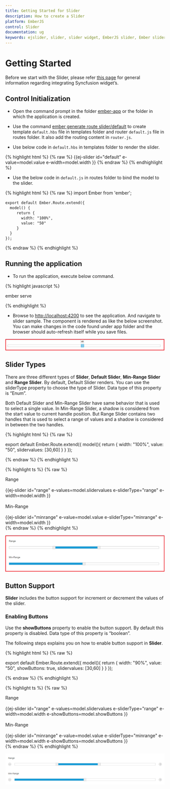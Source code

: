 ```yaml
---
title: Getting Started for Slider
description: How to create a Slider
platform: EmberJS
control: Slider
documentation: ug
keywords: ejslider, slider, slider widget, EmberJS slider, Ember slider
---
```

# Getting Started

Before we start with the Slider, please refer [this page](https://help.syncfusion.com/emberjs/overview) for general information regarding integrating Syncfusion widget’s.

## Control Initialization

* Open the command prompt in the folder [ember-app](https://help.syncfusion.com/emberjs/getting-started#create-a-simple-ember-application) or the folder in which the application is created.

* Use the command [ember generate route slider/default](https://guides.emberjs.com/v2.11.0/routing/defining-your-routes/) to create template `default.hbs` file in templates folder and router `default.js` file in routes folder. It also add the routing content in `router.js`.

* Use below code in `default.hbs` in templates folder to render the slider.

{% highlight html %}
{% raw %}
	{{ej-slider id="default" e-value=model.value e-width=model.width }}
{% endraw %}
{% endhighlight %}

* Use the below code in `default.js` in routes folder to bind the model to the slider.

{% highlight html %}
{% raw %}
	import Ember from 'ember';

    export default Ember.Route.extend({
      model() {
         return {
           width: "100%",
           value: "50"
         }
      }
    });
{% endraw %}
{% endhighlight %}

## Running the application

* To run the application, execute below command.

{% highlight javascript %}
 
 ember serve

{% endhighlight %}

* Browse to [http://localhost:4200](http://localhost:4200) to see the application. And navigate to slider sample. The component is rendered as like the below screenshot. You can make changes in the code found under app folder and the browser should auto-refresh itself while you save files. 

![](Getting-started-images/Getting-Started_img1.png)

## Slider Types

There are three different types of **Slider**, **Default Slider**, **Min-Range Slider** and **Range Slider**. By default, Default Slider renders. You can use the sliderType property to choose the type of Slider. Data type of this property is “Enum”.

Both Default Slider and Min-Range Slider have same behavior that is used to select a single value. In Min-Range Slider, a shadow is considered from the start value to current handle position. But Range Slider contains two handles that is used to select a range of values and a shadow is considered in between the two handles.

{% highlight html %}
{% raw %}

export default Ember.Route.extend({
    model(){
    return {
            width: "100%",
            value: "50",
			slidervalues: [30,60]
        }
    }
});

{% endraw %}
{% endhighlight %}

{% highlight ts %}
{% raw %}
                <div class="frame">
                    <div class="txt">Range</div>
                    <br />
                    {{ej-slider id="range" e-values=model.slidervalues e-sliderType="range" e-width=model.width }}
                    <br />
                    <br />
                    <div class="txt">Min-Range</div>
                    <br />
                    {{ej-slider id="minrange" e-value=model.value e-sliderType="minrange" e-width=model.width }}
                </div>
{% endraw %}
{% endhighlight %}

![](Getting-started-images/Getting-Started_img2.png)

## Button Support

**Slider** includes the button support for increment or decrement the values of the slider.

### Enabling Buttons

Use the **showButtons** property to enable the button support. By default this property is disabled. Data type of this property is “boolean”.

The following steps explains you on how to enable button support in **Slider**.

{% highlight html %}
{% raw %}

export default Ember.Route.extend({
    model(){
    return {
            width: "90%",
            value: "50",
            showButtons: true,
			      slidervalues: [30,60]
        }
    }
});

{% endraw %}
{% endhighlight %}

{% highlight ts %}
{% raw %}
                <div class="frame">
                    <div class="txt">Range</div>
                    <br />
                    {{ej-slider id="range" e-values=model.slidervalues e-sliderType="range" e-width=model.width e-showButtons=model.showButtons }}
                    <br />
                    <br />
                    <div class="txt">Min-Range</div>
                    <br />
                    {{ej-slider id="minrange" e-value=model.value e-sliderType="minrange" e-width=model.width e-showButtons=model.showButtons }}
                </div>
{% endraw %}
{% endhighlight %}

![](Getting-started-images/Getting-Started_img3.png)